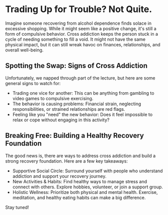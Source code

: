 Trading Up for Trouble? Not Quite.
======================================

Imagine someone recovering from alcohol dependence finds solace in excessive shopping. While it might seem like a positive change, it's still a form of compulsive behavior. Cross addiction keeps the person stuck in a cycle of needing something to fill a void. It might not have the same physical impact, but it can still wreak havoc on finances, relationships, and overall well-being.

Spotting the Swap: Signs of Cross Addiction
------------------------------------------

Unfortunately, we napped through part of the lecture, but here are some general signs to watch for:

* Trading one vice for another: This can be anything from gambling to video games to compulsive exercising.
* The behavior is causing problems: Financial strain, neglecting responsibilities, or strained relationships are red flags.
* Feeling like you "need" the new behavior: Does it feel impossible to relax or cope without engaging in this activity?

Breaking Free: Building a Healthy Recovery Foundation
---------------------------------------------------

The good news is, there are ways to address cross addiction and build a strong recovery foundation. Here are a few key takeaways:

* Supportive Social Circle: Surround yourself with people who understand addiction and support your recovery journey.
* New Activities & Habits: Find healthy ways to manage stress and connect with others. Explore hobbies, volunteer, or join a support group.
* Holistic Wellness: Prioritize both physical and mental health. Exercise, meditation, and healthy eating habits can make a big difference.

Stay tuned!

